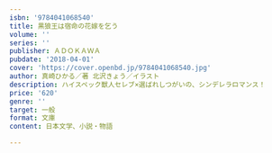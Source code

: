 ```yaml
---
isbn: '9784041068540'
title: 黒狼王は宿命の花嫁を乞う
volume: ''
series: ''
publisher: ＡＤＯＫＡＷＡ
pubdate: '2018-04-01'
cover: 'https://cover.openbd.jp/9784041068540.jpg'
author: 真崎ひかる／著 北沢きょう／イラスト
description: ハイスペック獣人セレブ×選ばれしつがいの、シンデレラロマンス！
price: '620'
genre: ''
target: 一般
format: 文庫
content: 日本文学、小説・物語

---
```

